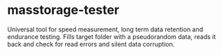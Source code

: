 # masstorage-tester
Universal tool for speed measurement, long term data retention and endurance testing.
Fills target folder with a pseudorandom data, reads it back and check for read errors and silent data corruption.
